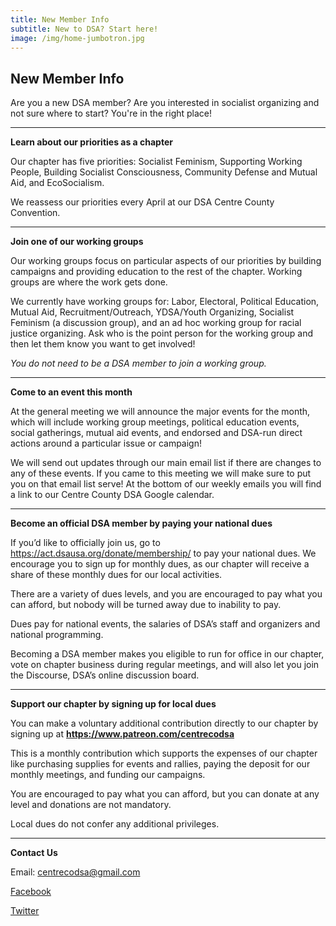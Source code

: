 ```yaml
---
title: New Member Info
subtitle: New to DSA? Start here!
image: /img/home-jumbotron.jpg
---
```

## **New Member Info**

Are you a new DSA member? Are you interested in socialist organizing and not sure where to start? You're in the right place!



****

**Learn about our priorities as a chapter**

Our chapter has five priorities: Socialist Feminism, Supporting Working People, Building Socialist Consciousness, Community Defense and Mutual Aid, and EcoSocialism.

We reassess our priorities every April at our DSA Centre County Convention. 



****

**Join one of our working groups**

Our working groups focus on particular aspects of our priorities by building campaigns and providing education to the rest of the chapter. Working groups are where the work gets done. 

We currently have working groups for: Labor, Electoral, Political Education, Mutual Aid, Recruitment/Outreach, YDSA/Youth Organizing, Socialist Feminism (a discussion group), and an ad hoc working group for racial justice organizing. Ask who is the point person for the working group and then let them know you want to get involved!

_You do not need to be a DSA member to join a working group._

****

**Come to an event this month**

At the general meeting we will announce the major events for the month, which will include working group meetings, political education events, social gatherings, mutual aid events, and endorsed and DSA-run direct actions around a particular issue or campaign!

We will send out updates through our main email list if there are changes to any of these events. If you came to this meeting we will make sure to put you on that email list serve! At the bottom of our weekly emails you will find a link to our  Centre County DSA Google calendar.

****

**Become an official DSA member by paying your national dues**

If you’d like to officially join us, go to https://act.dsausa.org/donate/membership/ to pay your national dues. We encourage you to sign up for monthly dues, as our chapter will receive a share of these monthly dues for our local activities. 

There are a variety of dues levels, and you are encouraged to pay what you can afford, but nobody will be turned away due to inability to pay. 

Dues pay for national events, the salaries of DSA’s staff and organizers and national programming.

Becoming a DSA member makes you eligible to run for office in our chapter, vote on chapter business during regular meetings, and will also let you join the Discourse, DSA’s online discussion board.

****

**Support our chapter by signing up for local dues**

You can make a voluntary additional contribution directly to our chapter by signing up at **https://www.patreon.com/centrecodsa**

This is a monthly contribution which supports the expenses of our chapter like purchasing supplies for events and rallies, paying the deposit for our monthly meetings, and funding our campaigns.

You are encouraged to pay what you can afford, but you can donate at any level and donations are not mandatory.

Local dues do not confer any additional privileges. 

****

**Contact Us**

Email: centrecodsa@gmail.com

[Facebook](https://www.facebook.com/centrecodsa/)

[Twitter](https://twitter.com/centrecodsa)
